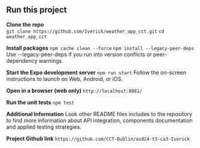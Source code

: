 ## Run this project

**Clone the repo**  
`git clone https://github.com/Iverick/weather_app_cct.git`
`cd weather_app_cct`

**Install packages**
`npm cache clean --force`
`npm install --legacy-peer-deps`
Use --legacy-peer-deps if you run into version conflicts or peer-dependency warnings.

**Start the Expo development server** 
`npm run start`
Follow the on-screen instructions to launch on Web, Android, or iOS.

**Open in a browser (web only)**
`http://localhost:8081/`

**Run the unit tests**
`npm test`

**Additional Information**
Look other README files includes to the repository to find more information about API integration, components documentation and applied testing strategies.

**Project Github link**
`https://github.com/CCT-Dublin/asd24-t3-ca3-Iverick`
